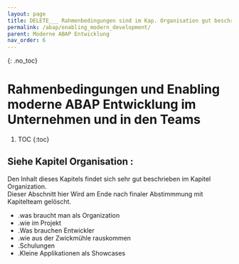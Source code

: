 ```yaml
---
layout: page
title: DELETE___ Rahmenbedingungen sind im Kap. Organisation gut beschrieben .... kommt raus hier
permalink: /abap/enabling_modern_development/
parent: Moderne ABAP Entwicklung
nav_order: 6
---
```



{: .no_toc}
# Rahmenbedingungen und Enabling moderne ABAP Entwicklung im  Unternehmen und in den Teams
1. TOC
{:toc}


## Siehe Kapitel Organisation : 

Den Inhalt dieses Kapitels findet sich sehr gut beschrieben im Kapitel Organization.  
Dieser Abschnitt hier Wird am Ende nach finaler Abstimmmung mit Kapitelteam gelöscht.


- .was braucht man als Organization
- .wie im Projekt 
- .Was brauchen Entwickler
- .wie aus der Zwickmühle rauskommen
- .Schulungen
- .Kleine Applikationen als Showcases
